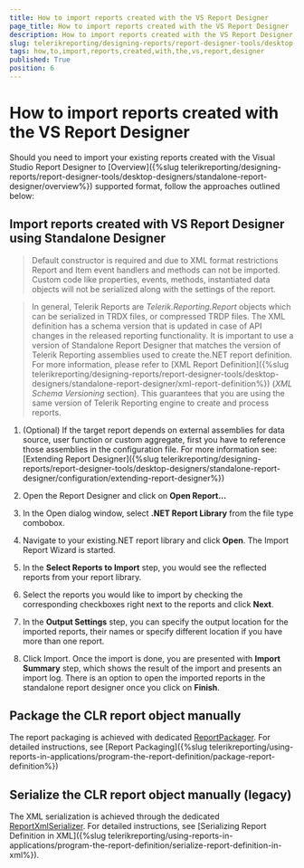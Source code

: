 ```yaml
---
title: How to import reports created with the VS Report Designer
page_title: How to import reports created with the VS Report Designer | for Telerik Reporting Documentation
description: How to import reports created with the VS Report Designer
slug: telerikreporting/designing-reports/report-designer-tools/desktop-designers/standalone-report-designer/how-to-import-reports-created-with-the-vs-report-designer
tags: how,to,import,reports,created,with,the,vs,report,designer
published: True
position: 6
---
```


# How to import reports created with the VS Report Designer

Should you need to import your existing reports created with the Visual Studio Report Designer to [Overview]({%slug telerikreporting/designing-reports/report-designer-tools/desktop-designers/standalone-report-designer/overview%}) supported format, follow the approaches outlined below: 

## Import reports created with VS Report Designer using Standalone Designer

> Default constructor is required and due to XML format restrictions Report and Item event handlers and methods can not be imported. Custom code like properties, events, methods, instantiated data objects will not be serialized along with the settings of the report. 


> In general, Telerik Reports are *Telerik.Reporting.Report* objects which can be serialized in TRDX files, or compressed TRDP files. The XML definition has a schema version that is updated in case of API changes in the released reporting functionality. It is important to use a version of Standalone Report Designer that matches the version of Telerik Reporting assemblies used to create the.NET report definition. For more information, please refer to [XML Report Definition]({%slug telerikreporting/designing-reports/report-designer-tools/desktop-designers/standalone-report-designer/xml-report-definition%}) (*XML Schema Versioning* section). This guarantees that you are using the same version of Telerik Reporting engine to create and process reports. 


1. (Optional) If the target report depends on external assemblies for data source, user function or custom aggregate, first you have to reference those assemblies in the configuration file. For more information see: [Extending Report Designer]({%slug telerikreporting/designing-reports/report-designer-tools/desktop-designers/standalone-report-designer/configuration/extending-report-designer%})

1. Open the Report Designer and click on __Open Report...__ 

1. In the Open dialog window, select __.NET Report Library__ from the file type combobox. 

1. Navigate to your existing.NET report library and click __Open__. The Import Report Wizard is started. 

1. In the __Select Reports to Import__ step, you would see the reflected reports from your report library. 

1. Select the reports you would like to import by checking the corresponding checkboxes right next to the reports and click __Next__. 

1. In the __Output Settings__ step, you can specify the output location for the imported reports, their names or specify different location if you have more than one report. 

1. Click Import. Once the import is done, you are presented with __Import Summary__ step, which shows the result of the import and presents an import log. There is an option to open the imported reports in the standalone report designer once you click on __Finish__. 

## Package the CLR report object manually

The report packaging is achieved with dedicated [ReportPackager](/reporting/api/Telerik.Reporting.ReportPackager). For detailed instructions, see [Report Packaging]({%slug telerikreporting/using-reports-in-applications/program-the-report-definition/package-report-definition%})

## Serialize the CLR report object manually (legacy)

The XML serialization is achieved through the dedicated [ReportXmlSerializer](/reporting/api/Telerik.Reporting.XmlSerialization.ReportXmlSerializer). For detailed instructions, see [Serializing Report Definition in XML]({%slug telerikreporting/using-reports-in-applications/program-the-report-definition/serialize-report-definition-in-xml%}).
